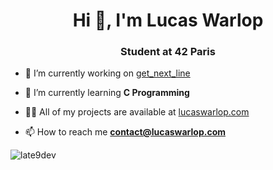 <h1 align="center">Hi 👋, I'm Lucas Warlop</h1>
<h3 align="center">Student at 42 Paris</h3>

- 🔭 I’m currently working on [get_next_line](https://github.com/late9dev/42_get_next_line)

- 🌱 I’m currently learning **C Programming**

- 👨‍💻 All of my projects are available at [lucaswarlop.com](lucaswarlop.com)

- 📫 How to reach me **contact@lucaswarlop.com**

<img align="center" src="https://github-readme-stats.vercel.app/api/top-langs?username=late9dev&show_icons=true&locale=en&layout=compact" alt="late9dev" />


